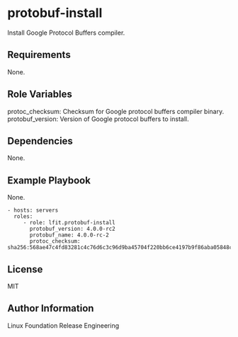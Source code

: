 protobuf-install
================

Install Google Protocol Buffers compiler.

Requirements
------------

None.

Role Variables
--------------

protoc_checksum: Checksum for Google protocol buffers compiler binary.
protobuf_version: Version of Google protocol buffers to install.

Dependencies
------------

None.

Example Playbook
----------------

None.

    - hosts: servers
      roles:
         - role: lfit.protobuf-install
           protobuf_version: 4.0.0-rc2
           protobuf_name: 4.0.0-rc-2
           protoc_checksum: sha256:568ae47c4fd83281c4c76d6c3c96d9ba45704f220bb6ce4197b9f86aba05848c

License
-------

MIT

Author Information
------------------

Linux Foundation Release Engineering
